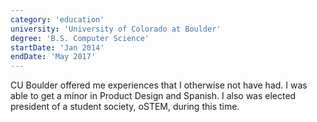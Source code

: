 ```yaml
---
category: 'education'
university: 'University of Colorado at Boulder'
degree: 'B.S. Computer Science'
startDate: 'Jan 2014'
endDate: 'May 2017'
---
```


CU Boulder offered me experiences that I otherwise not have had. I was able to get a minor in Product Design and Spanish. I also was elected president of a student society, oSTEM, during this time.
